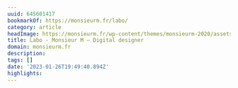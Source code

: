 ```yaml
---
uuid: 645601417
bookmarkOf: https://monsieurm.fr/labo/
category: article
headImage: https://monsieurm.fr/wp-content/themes/monsieurm-2020/assets/images/share-img-monsieurm-1200x630.jpg
title: Labo - Monsieur M — Digital designer
domain: monsieurm.fr
description: 
tags: []
date: '2023-01-26T19:49:40.894Z'
highlights: 
---
```




